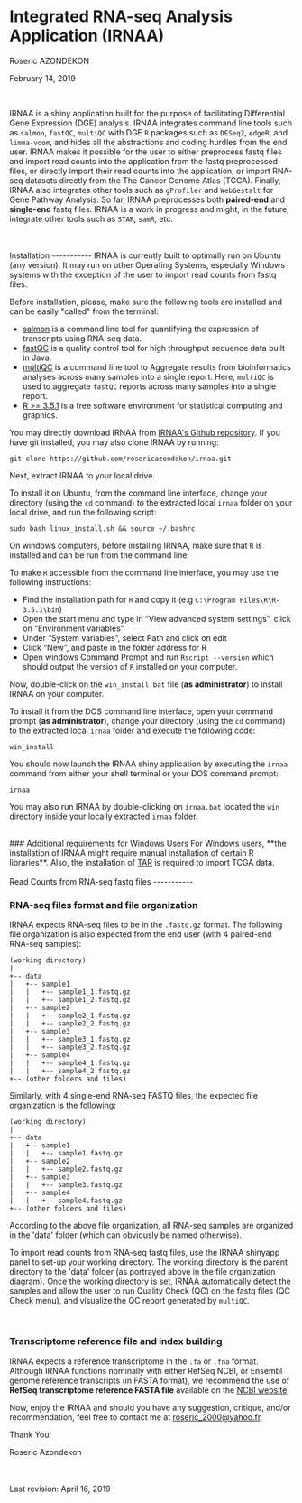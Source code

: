 Integrated RNA-seq Analysis Application (IRNAA)
================
Roseric AZONDEKON

February 14, 2019

<br/>

IRNAA is a shiny application built for the purpose of facilitating Differential Gene Expression (DGE) analysis. IRNAA integrates command line tools such as `salmon`, `fastQC`, `multiQC` with DGE `R` packages such as `DESeq2`, `edgeR`, and `limma-voom`, and hides all the abstractions and coding hurdles from the end user. IRNAA makes it possible for the user to either preprocess fastq files and import read counts into the application from the fastq preprocessed files, or directly import their read counts into the application, or import RNA-seq datasets directly from the The Cancer Genome Atlas (TCGA). Finally, IRNAA also integrates other tools such as `gProfiler` and `WebGestalt` for Gene Pathway Analysis. So far, IRNAA preprocesses both **paired-end** and **single-end** fastq files. IRNAA is a work in progress and might, in the future, integrate other tools such as `STAR`, `samR`, etc.

<br/>
<br/>
Installation
-----------
IRNAA is currently built to optimally run on Ubuntu (any version). It may run on other Operating Systems, especially Windows systems with the exception of the user to import read counts from fastq files.

Before installation, please, make sure the following tools are installed and can be easily "called" from the terminal:

- <a href="https://combine-lab.github.io/salmon/" target="_blank">salmon</a> is a command line tool for quantifying the expression of transcripts using RNA-seq data.
- <a href="https://www.bioinformatics.babraham.ac.uk/projects/fastqc/" target="_blank">fastQC</a> is a quality control tool for high throughput sequence data built in Java.
- <a href="https://multiqc.info/" target="_blank">multiQC</a> is a command line tool to Aggregate results from bioinformatics analyses across many samples into a single report. Here, `multiQC` is used to aggregate `fastQC` reports across many samples into a single report.
- <a href="https://www.r-project.org/" target="_blank">R >= 3.5.1</a> is a free software environment for statistical computing and graphics.

You may directly download IRNAA from <a href="http://www.github.com/rosericazondekon/irnaa" target="_blank">IRNAA's Github repository</a>. If you have git installed, you may also clone IRNAA by running:

```shell
git clone https://github.com/rosericazondekon/irnaa.git
```

Next, extract IRNAA to your local drive.

To install it on Ubuntu, from the command line interface, change your directory (using the `cd` command) to the extracted local `irnaa` folder on your local drive, and run the following script:

```shell
sudo bash linux_install.sh && source ~/.bashrc
```

On windows computers, before installing IRNAA, make sure that `R` is installed and can be run from the command line.

To make `R` accessible from the command line interface, you may use the following instructions:
- Find the installation path for `R` and copy it (e.g `C:\Program Files\R\R-3.5.1\bin`)
- Open the start menu and type in “View advanced system settings”, click on “Environment variables”
- Under “System variables”, select Path and click on edit
- Click “New”, and paste in the folder address for R
- Open windows Command Prompt and run `Rscript --version` which should output the version of `R` installed on your computer.

Now, double-click on the `win_install.bat` file (**as administrator**) to install IRNAA on your computer.

To install it from the DOS command line interface, open your command prompt (**as administrator**), change your directory (using the `cd` command) to the extracted local `irnaa` folder and execute the following code:

```batch
win_install
```

You should now launch the IRNAA shiny application by executing the `irnaa` command from either your shell terminal or your DOS command prompt:

```shell
irnaa
```


You may also run IRNAA by double-clicking on `irnaa.bat` located the `win` directory inside your locally extracted `irnaa` folder.

<br/>
### Additional requirements for Windows Users
For Windows users, **the installation of IRNAA might require manual installation of certain R libraries**. Also, the installation of <a href="http://gnuwin32.sourceforge.net/downlinks/tar-bin.php" target="_blank">TAR</a> is required to import TCGA data.

<br/>
<br/>
Read Counts from RNA-seq fastq files
-----------

<br/>

### RNA-seq files format and file organization

IRNAA expects RNA-seq files to be in the `.fastq.gz` format. The following file organization is also expected from the end user (with 4 paired-end RNA-seq samples):

```
(working directory)
|
+-- data
|   +-- sample1
|   |   +-- sample1_1.fastq.gz
|   |   +-- sample1_2.fastq.gz
|   +-- sample2
|   |   +-- sample2_1.fastq.gz
|   |   +-- sample2_2.fastq.gz
|   +-- sample3
|   |   +-- sample3_1.fastq.gz
|   |   +-- sample3_2.fastq.gz
|   +-- sample4
|   |   +-- sample4_1.fastq.gz
|   |   +-- sample4_2.fastq.gz
+-- (other folders and files)
```

Similarly, with 4 single-end RNA-seq FASTQ files, the expected file organization is the following:

```
(working directory)
|
+-- data
|   +-- sample1
|   |   +-- sample1.fastq.gz
|   +-- sample2
|   |   +-- sample2.fastq.gz
|   +-- sample3
|   |   +-- sample3.fastq.gz
|   +-- sample4
|   |   +-- sample4.fastq.gz
+-- (other folders and files)
```

According to the above file organization, all RNA-seq samples are organized in the 'data' folder (which can obviously be named otherwise).

To import read counts from RNA-seq fastq files, use the IRNAA shinyapp panel to set-up your working directory. The working directory is the parent directory to the 'data' folder (as portrayed above in the file organization diagram). Once the working directory is set, IRNAA automatically detect the samples and allow the user to run Quality Check (QC) on the fastq files (QC Check menu), and visualize the QC report generated by `multiQC`.

<br/>

### Transcriptome reference file and index building

IRNAA expects a reference transcriptome in the `.fa` or `.fna` format. Although IRNAA functions nominally with either RefSeq NCBI, or Ensembl genome reference transcripts (in FASTA format), we recommend the use of **RefSeq transcriptome reference FASTA file** available on the <a href="https://www.ncbi.nlm.nih.gov/genome" target="_blank">NCBI website</a>.



Now, enjoy the IRNAA and should you have any suggestion, critique, and/or recommendation, feel free to contact me at <roseric_2000@yahoo.fr>.

Thank You!

Roseric Azondekon

<br/>
<br/>
Last revision: April 16, 2019

